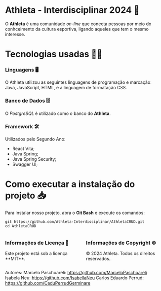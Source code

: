 # Athleta - Interdisciplinar 2024 🏀
O **Athleta** é uma comunidade *on-line* que conecta pessoas por meio do conhceimento da cultura esportiva, ligando aqueles que tem o mesmo interesse.
 
# Tecnologias usadas 👨‍💻
 
### Linguagens 🖥️
O Athleta utilizou as seguintes linguagens de programação e marcação:
Java, JavaScript, HTML, e a linguagem de formatação CSS.
 
### Banco de Dados 🗄️
O *PostgreSQL* é utilizado como o banco do **Athleta**.
 
### Framework 🛠️
Utilizados pelo Segundo Ano:
- React Vita;
- Java Spring; 
- Java Spring Security; 
- Swagger UI;
 
# Como executar a instalação do projeto 📥
Para instalar nosso projeto, abra o **Git Bash** e execute os comandos:
```
git https://github.com/Athleta-Interdisciplinar/AthletaCRUD.git
cd AthletaCRUD
```
 
<div style="display: flex; justify-content: space-between;">
<div style="width: 48%;">
<h3>Informações de Licença 📜</h3>
<p>Este projeto está sob a licença **MIT**.
</p>
</div>
<div style="width: 48%;">
<h3>Informações de Copyright ©</h3>
<p>© 2024 Athleta. Todos os direitos reservados..</p>
</div>
</div>


Autores:
 Marcelo Paschoareli: https://github.com/MarceloPaschoareli
 Isabela Neu: https://github.com/IsabellaNeu
 Carlos Eduardo Perrud: https://github.com/CaduPerrudGerminare
